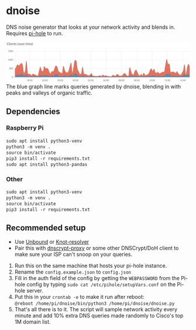 # dnoise
DNS noise generator that looks at your network activity and blends in. Requires [pi-hole](https://pi-hole.net) to run.

![dnoise blended into organic traffic](https://github.com/Nickwasused/dnoise/blob/master/traffic.png)
The blue graph line marks queries generated by dnoise, blending in with peaks and valleys of organic traffic.

## Dependencies
### Raspberry Pi

```
sudo apt install python3-venv
python3 -m venv .
source bin/activate
pip3 install -r requirements.txt
sudo apt install python3-pandas
```

### Other
```
sudo apt install python3-venv
python3 -m venv .
source bin/activate
pip3 install -r requirements.txt
```

## Recommended setup
- Use [Unbound](https://docs.pi-hole.net/guides/dns/unbound/) or [Knot-resolver](https://knot-resolver.readthedocs.io/en/stable/quickstart-install.html)
- Pair this with [dnscrypt-proxy](https://github.com/jedisct1/dnscrypt-proxy) or some other DNSCrypt/DoH client to make sure your ISP can't snoop on your queries.

1. Run this on the same machine that hosts your pi-hole instance.
2. Rename the `config.example.json` to `config.json`
3. Fill in the auth field of the config by getting the `WEBPASSWORD` from the Pi-hole config by typing `sudo cat /etc/pihole/setupVars.conf` on the Pi-hole server.
4. Put this in your `crontab -e` to make it run after reboot:  
`@reboot /home/pi/dnoise/bin/python3 /home/pi/dnoise/dnoise.py`
5. That's all there is to it. The script will sample network activity every minute and add 10% extra DNS queries made randomly to Cisco's top 1M domain list.


